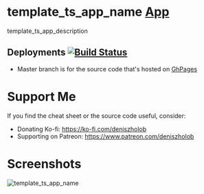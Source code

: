 # template_ts_app_name [App](https://deniszholob.github.io/template-ts-app/)

template_ts_app_description

## Deployments [![Build Status](https://github.com/deniszholob/template-ts-app/actions/workflows/main.yml/badge.svg)](https://github.com/deniszholob/template-ts-app/actions/workflows/main.yml)

- Master branch is for the source code that's hosted on
  [GhPages](https://deniszholob.github.io/template-ts-app/)

# Support Me

If you find the cheat sheet or the source code useful, consider:

- Donating Ko-fi: https://ko-fi.com/deniszholob
- Supporting on Patreon: https://www.patreon.com/deniszholob

# Screenshots

![template_ts_app_name](screenshots/template-ts-app-screenshot.png)
